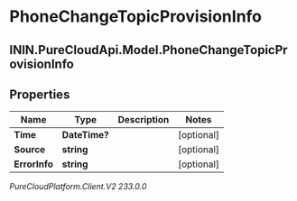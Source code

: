 # PhoneChangeTopicProvisionInfo

## ININ.PureCloudApi.Model.PhoneChangeTopicProvisionInfo

## Properties

|Name | Type | Description | Notes|
|------------ | ------------- | ------------- | -------------|
| **Time** | **DateTime?** |  | [optional] |
| **Source** | **string** |  | [optional] |
| **ErrorInfo** | **string** |  | [optional] |



_PureCloudPlatform.Client.V2 233.0.0_

